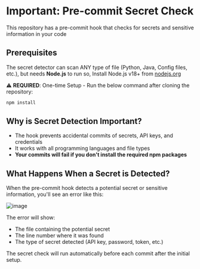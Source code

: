 # Important: Pre-commit Secret Check
This repository has a pre-commit hook that checks for secrets and sensitive information in your code

## Prerequisites

The secret detector can scan ANY type of file (Python, Java, Config files, etc.), but needs **Node.js** to run so,
Install Node.js v18+ from [nodejs.org](https://nodejs.org)

⚠️ **REQUIRED**: One-time Setup - Run the below command after cloning the repository:

```bash
npm install
```

## Why is Secret Detection Important?

- The hook prevents accidental commits of secrets, API keys, and credentials
- It works with all programming languages and file types
- **Your commits will fail if you don't install the required npm packages**

## What Happens When a Secret is Detected?

When the pre-commit hook detects a potential secret or sensitive information, you'll see an error like this:

![image](https://github.com/user-attachments/assets/620a81c1-4654-4386-9595-28be2e87213d)

The error will show:
- The file containing the potential secret
- The line number where it was found
- The type of secret detected (API key, password, token, etc.)

The secret check will run automatically before each commit after the initial setup.



